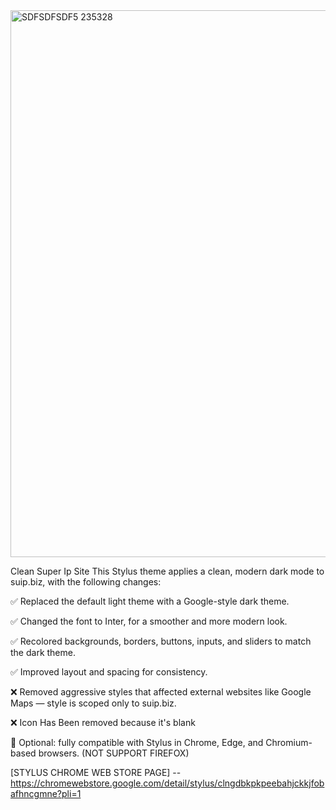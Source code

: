 <img width="1779" height="875" alt="SDFSDFSDF5 235328" src="https://github.com/user-attachments/assets/f3b87455-9e2e-4086-a7b8-02b7a54d5e42" />

Clean Super Ip Site
This Stylus theme applies a clean, modern dark mode to suip.biz, with the following changes:

✅ Replaced the default light theme with a Google-style dark theme.

✅ Changed the font to Inter, for a smoother and more modern look.

✅ Recolored backgrounds, borders, buttons, inputs, and sliders to match the dark theme.

✅ Improved layout and spacing for consistency.

❌ Removed aggressive styles that affected external websites like Google Maps — style is scoped only to suip.biz.

❌ Icon Has Been removed because it's blank

🔧 Optional: fully compatible with Stylus in Chrome, Edge, and Chromium-based browsers. (NOT SUPPORT FIREFOX)

[STYLUS CHROME WEB STORE PAGE] -- https://chromewebstore.google.com/detail/stylus/clngdbkpkpeebahjckkjfobafhncgmne?pli=1
